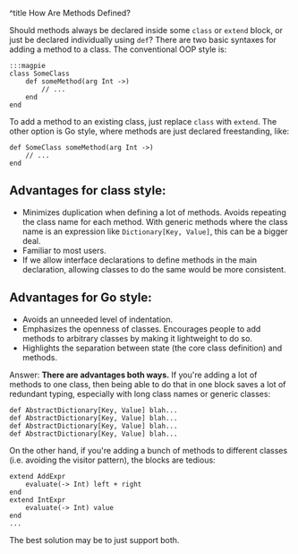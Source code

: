 ^title How Are Methods Defined?

Should methods always be declared inside some `class` or `extend` block, or just
be declared individually using `def`? There are two basic syntaxes for adding a
method to a class. The conventional OOP style is:

    :::magpie
    class SomeClass
        def someMethod(arg Int ->)
            // ...
        end
    end

To add a method to an existing class, just replace `class` with `extend`. The
other option is Go style, where methods are just declared freestanding, like:

    def SomeClass someMethod(arg Int ->)
        // ...
    end

## Advantages for class style:

* Minimizes duplication when defining a lot of methods. Avoids repeating the
  class name for each method. With generic methods where the class name is an
  expression like `Dictionary[Key, Value]`, this can be a bigger deal.
* Familiar to most users.
* If we allow interface declarations to define methods in the main declaration,
  allowing classes to do the same would be more consistent.
  
## Advantages for Go style:
* Avoids an unneeded level of indentation.
* Emphasizes the openness of classes. Encourages people to add methods to
  arbitrary classes by making it lightweight to do so.
* Highlights the separation between state (the core class definition) and
  methods.

Answer: **There are advantages both ways.** If you're adding a lot of methods to one class, then being able to do that in one block saves a lot of redundant typing, especially with long class names or generic classes:

    def AbstractDictionary[Key, Value] blah...
    def AbstractDictionary[Key, Value] blah...
    def AbstractDictionary[Key, Value] blah...
    def AbstractDictionary[Key, Value] blah...

On the other hand, if you're adding a bunch of methods to different classes (i.e. avoiding the visitor pattern), the blocks are tedious:

    extend AddExpr
        evaluate(-> Int) left + right
    end
    extend IntExpr
        evaluate(-> Int) value
    end
    ...

The best solution may be to just support both.
